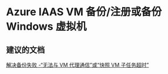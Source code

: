 <properties
    pageTitle="azure iaas vm backup/register or back up a windows virtual machine"
    description="Azure IAAS VM 备份/注册或备份 Windows 虚拟机"
    service="microsoft.recoveryservices"
    resource="vaults"
    authors="aashu"
    displayOrder=""
    selfHelpType="generic"
    supportTopicIds="32447379"
    resourceTags=""
    productPesIds="15207"
    cloudEnvironments="public"
/>


# Azure IAAS VM 备份/注册或备份 Windows 虚拟机

## **建议的文档**
[解决备份失败 -“无法与 VM 代理通信”或“快照 VM 子任务超时”](http://aka.ms/G0id4x)



<!--HONumber=Jul16_HO4-->


